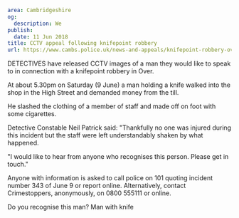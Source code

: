 ```yaml
area: Cambridgeshire
og:
  description: We
publish:
  date: 11 Jun 2018
title: CCTV appeal following knifepoint robbery
url: https://www.cambs.police.uk/news-and-appeals/knifepoint-robbery-over
```

DETECTIVES have released CCTV images of a man they would like to speak to in connection with a knifepoint robbery in Over.

At about 5.30pm on Saturday (9 June) a man holding a knife walked into the shop in the High Street and demanded money from the till.

He slashed the clothing of a member of staff and made off on foot with some cigarettes.

Detective Constable Neil Patrick said: "Thankfully no one was injured during this incident but the staff were left understandably shaken by what happened.

"I would like to hear from anyone who recognises this person. Please get in touch."

Anyone with information is asked to call police on 101 quoting incident number 343 of June 9 or report online. Alternatively, contact Crimestoppers, anonymously, on 0800 555111 or online.

Do you recognise this man? Man with knife
